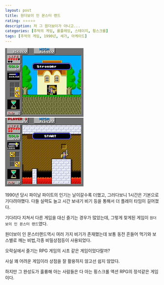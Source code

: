 ```yaml
---
layout: post
title: 원더보이 인 몬스터 랜드
rating: ⭐️⭐️⭐️⭐️⭐️
description: 저 그 원더보이가 아니고...
categories: [추억의 게임, 롤플레잉, 스테이지, 횡스크롤]
tags: [추억의 게임, 1990년, 세가, 아케이드]
---
```


![wbml_01](../../images/2002/wbml_01.jpg)
![wbml_02](../../images/2002/wbml_02.jpg)

1990년 당시 파이날 파이트의 인기는 날이갈수록 더했고, 그러다보니 1시간은 기본으로 기다려야했다. 다들 실력도 늘고 시간 보내기 비기 등을 통해서 더 플레이 타임이 길어졌다.

기다리다 지쳐서 다른 게임을 대신 즐기는 경우가 많았는데, 그렇게 찾게된 게임이 `원더보이 인 몬스터 랜드`였다.

원더보이 인 몬스터랜드역시 여러 가지 비기가 존재했는데 보통 동전 흔들어 먹기와 보스별로 깨는 비법,각종 비밀상점등이 사용되었다.

오락실에서 즐기는 RPG 게임의 시초 같은 게임이었다랄까?

사실 꽤 어려운 게임이라 상점을 잘 활용하지 않고선 쉽지 않았다.

하지만 그 완성도가 훌륭해 아는 사람들은 다 아는 횡스크롤 액션 RPG의 정석같은 게임이다.